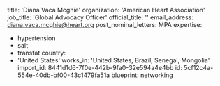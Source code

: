 title: 'Diana Vaca Mcghie'
organization: 'American Heart Association'
job_title: 'Global Advocacy Officer'
official_title: ''
email_address: diana.vaca.mcghie@heart.org
post_nominal_letters: MPA
expertise:
  - hypertension
  - salt
  - transfat
country:
  - 'United States'
works_in: 'United States, Brazil, Senegal, Mongolia'
import_id: 8441d1d6-7f0e-442b-9fa0-32e594a4e4bb
id: 5cf12c4a-554e-40db-bf00-43c1479fa51a
blueprint: networking
